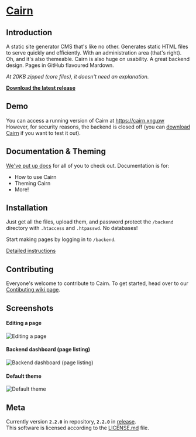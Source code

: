 [Cairn](https://cairn.xng.pw)
=====

Introduction
------------

A static site generator CMS that's like no other. Generates static HTML files to serve quickly and efficiently.
With an administration area (that's right). Oh, and it's also themeable.
Cairn is also huge on usability. A great backend design. Pages in GitHub flavoured Mardown.

*At 20KB zipped (core files), it doesn't need an explanation.*

**[Download the latest release](https://github.com/alfredxing/cairn/releases)**

Demo
----

You can access a running version of Cairn at https://cairn.xng.pw  
However, for security reasons, the backend is closed off (you can [download Cairn](https://github.com/alfredxing/cairn/releases) if you want to test it out).

Documentation & Theming
-----------------------

[We've put up docs](https://github.com/alfredxing/cairn/wiki/Documentation) for all of you to check out.
Documentation is for:
* How to use Cairn
* Theming Cairn
* More!

Installation
------------

Just get all the files, upload them, and password protect the `/backend` directory with `.htaccess` and `.htpasswd`.
No databases!

Start making pages by logging in to `/backend`.

[Detailed instructions](https://github.com/alfredxing/cairn/wiki/Installation-&-Setup)


Contributing
------------

Everyone's welcome to contribute to Cairn. To get started, head over to our [Contibuting wiki page](https://github.com/alfredxing/cairn/wiki/Contributing).

Screenshots
-----------

#### Editing a page
![Editing a page](https://bug.lfred.info/putty/cairn_edit.png)

#### Backend dashboard (page listing)
![Backend dashboard (page listing)](https://bug.lfred.info/putty/cairn_dash.png)

#### Default theme
![Default theme](https://bug.lfred.info/putty/cairn_theme.png)

Meta
----

Currently version <b>`2.2.0`</b> in repository, <b>`2.2.0`</b> in [release](https://github.com/alfredxing/cairn/releases).  
This software is licensed according to the [LICENSE.md](https://raw.github.com/alfredxing/cairn/master/LICENSE.md) file.
